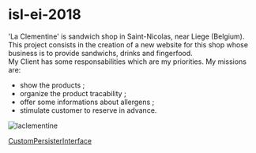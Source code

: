 # isl-ei-2018
'La Clementine' is sandwich shop in Saint-Nicolas, near Liege (Belgium).
This project consists in the creation of a new website for this shop whose business is to provide sandwichs, drinks and fingerfood.  
My Client has some responsabilities which are my priorities.  My missions are: 
* show the products ;
* organize the product tracability ;
* offer some informations about allergens ;
* stimulate customer to reserve in advance. 
  
![laclementine](http://jphnovitz.be/_clem_stickers_01.png?raw=true)
  
[CustomPersisterInterface](/Doc/CustomPersister.md)  

